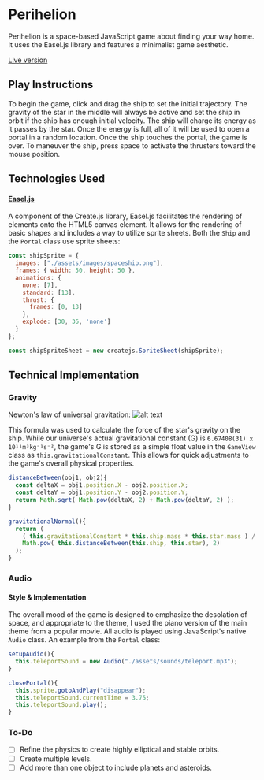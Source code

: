 # Perihelion

Perihelion is a space-based JavaScript game about finding your way home. It uses the Easel.js library and features a minimalist game aesthetic.

[Live version](http://christiancho.tech/perihelion)

## Play Instructions

To begin the game, click and drag the ship to set the initial trajectory. The gravity of the star in the middle will always be active and set the ship in orbit if the ship has enough initial velocity. The ship will charge its energy as it passes by the star. Once the energy is full, all of it will be used to open a portal in a random location. Once the ship touches the portal, the game is over. To maneuver the ship, press space to activate the thrusters toward the mouse position.

## Technologies Used

#### [Easel.js](http://www.createjs.com/easeljs)

A component of the Create.js library, Easel.js facilitates the rendering of elements onto the HTML5 canvas element. It allows for the rendering of basic shapes and includes a way to utilize sprite sheets. Both the `Ship` and the `Portal` class use sprite sheets:

```javascript
const shipSprite = {
  images: ["./assets/images/spaceship.png"],
  frames: { width: 50, height: 50 },
  animations: {
    none: [7],
    standard: [13],
    thrust: {
      frames: [0, 13]
    },
    explode: [30, 36, 'none']
  }
};

const shipSpriteSheet = new createjs.SpriteSheet(shipSprite);
```

## Technical Implementation

### Gravity

Newton's law of universal gravitation:
![alt text](https://wikimedia.org/api/rest_v1/media/math/render/svg/8c6ee5510ba3c7d6664775c0e76b53e72468303a "Newton's law of universal gravitation")

This formula was used to calculate the force of the star's gravity on the ship. While our universe's actual gravitational constant (G) is `6.67408(31) x 10¹¹m³kg⁻¹s⁻²`, the game's G is stored as a simple float value in the `GameView` class as `this.gravitationalConstant`. This allows for quick adjustments to the game's overall physical properties.

```javascript
distanceBetween(obj1, obj2){
  const deltaX = obj1.position.X - obj2.position.X;
  const deltaY = obj1.position.Y - obj2.position.Y;
  return Math.sqrt( Math.pow(deltaX, 2) + Math.pow(deltaY, 2) );
}

gravitationalNormal(){
  return (
    ( this.gravitationalConstant * this.ship.mass * this.star.mass ) /
    Math.pow( this.distanceBetween(this.ship, this.star), 2)
  );
}
```

### Audio

#### Style & Implementation

The overall mood of the game is designed to emphasize the desolation of space, and appropriate to the theme, I used the piano version of the main theme from a popular movie. All audio is played using JavaScript's native `Audio` class. An example from the `Portal` class:

```javascript
setupAudio(){
  this.teleportSound = new Audio("./assets/sounds/teleport.mp3");
}

closePortal(){
  this.sprite.gotoAndPlay("disappear");
  this.teleportSound.currentTime = 3.75;
  this.teleportSound.play();
}
```

### To-Do

- [ ] Refine the physics to create highly elliptical and stable orbits.
- [ ] Create multiple levels.
- [ ] Add more than one object to include planets and asteroids.
